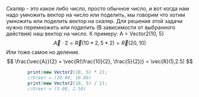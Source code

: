 Скаляр - это какое либо число, просто обычное число, и вот когда нам надо умножить вектор на число или поделить, мы говорим что хотим умножить или поделить вектор на скаляр. Для решения этой задачи нужно перемножить или поделить (В зависимости от выбранного действия) наш вектор на число. К примеру:
A = Vector2(10, 5)
$$
\vec{A}\cdot 2 = \vec{R}(10*2, 5*2) = \vec{R}(20,10)
$$
Или тоже самое но деление.
$$
\frac{\vec{A}}{2} = \vec{R(\frac{10}{2}, \frac{5}{2})} = \vec{R}(5,2.5)
$$

```csharp
        print(new Vector2(10, 5) * 2);
        //Ответ = (20.00, 10.00)
        print(new Vector2(10, 5) / 2);
        //Ответ = (5.00, 2.50)
```
